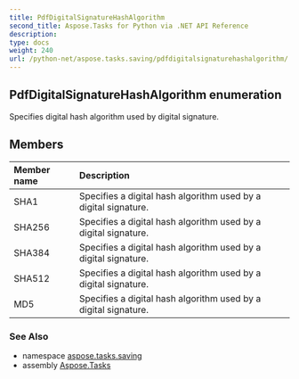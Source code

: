 ```yaml
---
title: PdfDigitalSignatureHashAlgorithm
second_title: Aspose.Tasks for Python via .NET API Reference
description: 
type: docs
weight: 240
url: /python-net/aspose.tasks.saving/pdfdigitalsignaturehashalgorithm/
---
```


## PdfDigitalSignatureHashAlgorithm enumeration

Specifies digital hash algorithm used by digital signature.

## Members
| Member name | Description |
| :- | :- |
|SHA1|Specifies a digital hash algorithm used by a digital signature.|
|SHA256|Specifies a digital hash algorithm used by a digital signature.|
|SHA384|Specifies a digital hash algorithm used by a digital signature.|
|SHA512|Specifies a digital hash algorithm used by a digital signature.|
|MD5|Specifies a digital hash algorithm used by a digital signature.|

### See Also

* namespace [aspose.tasks.saving](/tasks/python-net/aspose.tasks.saving/)
* assembly [Aspose.Tasks](/tasks/python-net/)

